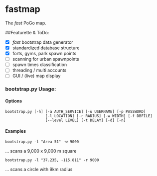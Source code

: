 fastmap
=======

The *fast* PoGo map.

##Featurette & ToDo:

- [x] *fast* bootstrap data generator
- [x] standardized database structure
- [x] forts, gyms, park spawn points
- [ ] scanning for urban spawnpoints
- [ ] spawn times classification
- [ ] threading / multi accounts
- [ ] GUI / (live) map display

### bootstrap.py Usage:

#### Options

    bootstrap.py [-h] [-a AUTH_SERVICE] [-u USERNAME] [-p PASSWORD]
                      [-l LOCATION] [-r RADIUS] [-w WIDTH] [-f DBFILE]
                      [--level LEVEL] [-t DELAY] [-d] [-n]

#### Examples

    bootstrap.py -l "Area 51" -w 9000
... scans a 9,000 x 9,000 m square

    bootstrap.py -l "37.235, -115.811" -r 9000
... scans a circle with 9km radius 






